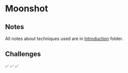 # Moonshot

## Notes

All notes about techniques used are in [Introduction](https://github.com/Sangsom/100-Days-of-SwiftUI/tree/master/Project6%20-%20iExpense/Introduction) folder.

## Challenges

✅
✅
✅

